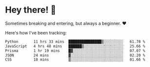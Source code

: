 # Hey there! 👋
Sometimes breaking and entering, but always a beginner. ❤️

Here's how I've been tracking:
<!--START_SECTION:waka-->

```txt
Python       11 hrs 33 mins  ███████████████▒░░░░░░░░░   61.78 %
JavaScript   4 hrs 48 mins   ██████▒░░░░░░░░░░░░░░░░░░   25.66 %
Prisma       1 hr 19 mins    █▓░░░░░░░░░░░░░░░░░░░░░░░   07.07 %
JSON         24 mins         ▓░░░░░░░░░░░░░░░░░░░░░░░░   02.20 %
CSS          18 mins         ▒░░░░░░░░░░░░░░░░░░░░░░░░   01.66 %
```

<!--END_SECTION:waka-->
